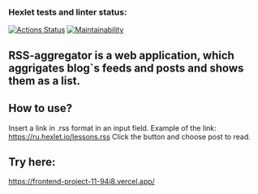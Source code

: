 ### Hexlet tests and linter status:
[![Actions Status](https://github.com/KunitzAn/frontend-project-11/workflows/hexlet-check/badge.svg)](https://github.com/KunitzAn/frontend-project-11/actions)
[![Maintainability](https://api.codeclimate.com/v1/badges/6d4de8b4ef014f101544/maintainability)](https://codeclimate.com/github/KunitzAn/frontend-project-11/maintainability)

## RSS-aggregator is a web application, which aggrigates blog`s feeds and posts and shows them as a list. 

## How to use?
Insert a link in .rss format in an input field. 
Example of the link: https://ru.hexlet.io/lessons.rss
Click the button and choose post to read. 

## Try here:
https://frontend-project-11-94i8.vercel.app/
